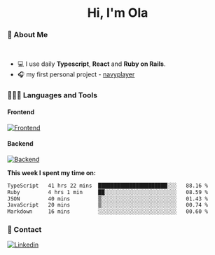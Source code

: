 <h1 align="center">Hi, I'm Ola</h1>

### 💅 About Me

<br/>

- 💻 I use daily **Typescript**, **React** and **Ruby on Rails**.
- 🎧 my first personal project - [navyplayer](https://navyplayer.netlify.app/)

### 👩🏻‍💻 Languages and Tools

#### Frontend

[![Frontend](https://skillicons.dev/icons?i=react,nextjs,ts,js,html,css,scss,tailwind)](https://skillicons.dev)

#### Backend
[![Backend](https://skillicons.dev/icons?i=nodejs,express,nestjs,rails,graphql)](https://skillicons.dev)

**This week I spent my time on:**

<!--START_SECTION:waka-->

```txt
TypeScript   41 hrs 22 mins  ██████████████████████░░░   88.16 %
Ruby         4 hrs 1 min     ██░░░░░░░░░░░░░░░░░░░░░░░   08.59 %
JSON         40 mins         ▒░░░░░░░░░░░░░░░░░░░░░░░░   01.43 %
JavaScript   20 mins         ▒░░░░░░░░░░░░░░░░░░░░░░░░   00.74 %
Markdown     16 mins         ░░░░░░░░░░░░░░░░░░░░░░░░░   00.60 %
```

<!--END_SECTION:waka-->

### 📨 Contact
  
[![Linkedin](https://skillicons.dev/icons?i=linkedin)](https://linkedin.com/in/aleksandra-kamińska)

